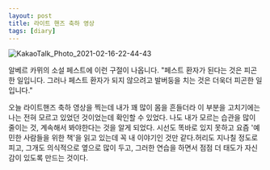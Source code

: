 ```yaml
---
layout: post
title: 라이트 핸즈 축하 영상
tags: [diary]
---
```


![KakaoTalk_Photo_2021-02-16-22-44-43](https://user-images.githubusercontent.com/50545088/108071331-f3adc380-70a8-11eb-85bd-6370f5fbbb9c.jpeg)


알베르 카뮈의 소설 페스트에 이런 구절이 나옵니다. "페스트 환자가 된다는 것은 피곤한 일입니다. 그러나 페스트 환자가 되지 않으려고 발버둥을 치는 것은 더욱더 피곤한 일입니다."

오늘 라이트핸즈 축하 영상을 찍는데 내가 꽤 많이 몸을 흔들더라 이 부분을 고치기에는 나는 전혀 모르고 있었던 것이었는데 확인할 수 있었다. 나도 내가 모르는 습관을 많이 줄이는 것, 계속해서 봐야한다는 것을 알게 되었다. 시선도 똑바로 있지 못하고 요즘 '예민한 사람들을 위한 책'을 읽고 있는데 꼭 내 이야기인 것만 같다.허리도 지나칠 정도로 피고, 그개도 의식적으로 옆으로 많이 두고, 그러한 연습을 하면서 점점 더 태도가 자신감이 있도록 만드는 것이다.